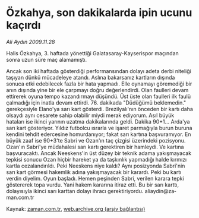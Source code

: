 # Özkahya, son dakikalarda ipin ucunu kaçırdı

*Ali Aydın 2009.11.28*

<tr><td class="metin" colspan="2" style="padding-top: 20px; padding-left: 5px; ">Halis Özkahya, 3. haftada yönettiği Galatasaray-Kayserispor maçından sonra uzun süre maç alamamıştı.</td></tr><tr><td class="metin" colspan="2" style="padding-top: 20px; padding-left: 5px; "><p>Ancak son iki haftada gösterdiği performansından dolayı adeta derbi niteliği taşıyan dünkü mücadeleye atandı. Aslına bakarsanız kartların dışında sonuca etki edebilecek fazla bir hata yapmadı. Elle oynamayı göremediği bir anın dışında yine bir ele çarpmayı doğru değerlendirdi. Olan faulleri devam ettirerek oyuna tempo kazandırmayı düşündü. Üst üste olan faulleri ilk faulü çalmadığı için inatla devam ettirdi. 76. dakikada "Düdüğümü beklemedin." gerekçesiyle Elano'ya sarı kart gösterdi. Brezilyalı'nın önceden bir kartı daha olsaydı aynı cesarete sahip olabilir miydi merak ediyorum. Asıl büyük hataları ise ikinci yarının uzatma dakikalarında geldi. Dakika 90+1... Arda'ya sarı kart gösteriyor. Yıldız futbolcu ısrarla ve işaret parmağıyla burun buruna kendini tehdit edercesine homurdanıyor; fakat sarı kartına başvuramıyor. En büyük zaaf ise 90+3'te Sabri ve Ozan'ın taç çizgisi üzerindeki pozisyonu. Ozan'ın Sabri'ye müdahalesi sarı kartı gerektiren bir hamleydi. Ve kartına başvuracaktı. Ancak Neeskens'in üst düzey bir teknik adama yakışmayacak tepkisi sonucu Ozan hiçbir hareket ya da taşkınlık yapmadığı halde kırmızı kartla cezalandırıldı. Peki Neeskens niye kaldı? Aynı posizyonda Sabri'nin sarı kart görmesi hakemlik adına yakışmayacak bir karardı. Peki bu kartı verdin diyelim. Oyun başladı. Hemen peşinden Sabri, verilen karara tepki göstererek topa vurdu. Yani hakem kararına itiraz etti. Bu bir sarı karttı, dolayısıyla ikinci sarı karttan dolayı ihracı gerektiriyordu. ali­ay­din@za­man.com.tr<br/></p></td></tr>

Kaynak: [zaman.com.tr](http://zaman.com.tr/yazar.do?yazino=921032), [web.archive.org (arşiv bağlantısı)](http://web.archive.org/web/20091218102710/http://www.zaman.com.tr:80/yazar.do?yazino=921032)
